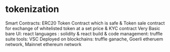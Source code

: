 # tokenization
Smart Contracts: ERC20 Token Contract which is safe & Token sale contract for exchange of whitelisted token at a set price & KYC contract
Very Basic bare UI: react
languages : solidity & react
build & code management: truffle suite
tools: VSC
Deployed on blockchains: truffle ganache, Goerli etheruem network, Mainnet ethereum network
